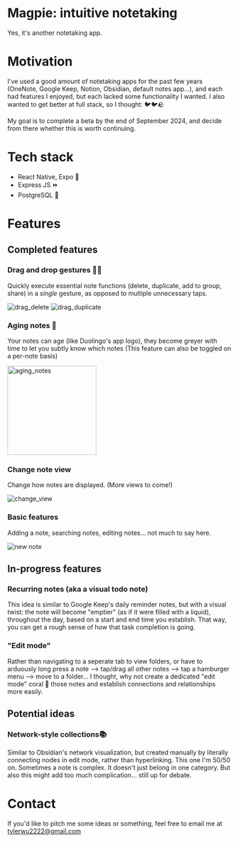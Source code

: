 # Magpie: intuitive notetaking
Yes, it's another notetaking app.

# Motivation
I've used a good amount of notetaking apps for the past few years (OneNote, Google Keep, Notion, Obsidian, default notes app...), and each had features I enjoyed, but each lacked some functionality I wanted. I also wanted to get better at full stack, so I thought: 🐦🐦🪨

My goal is to complete a beta by the end of September 2024, and decide from there whether this is worth continuing.

# Tech stack
- React Native, Expo 📱
- Express JS ⏩
- PostgreSQL 🐘

# Features
## Completed features

### Drag and drop gestures 🐉🫳
Quickly execute essential note functions (delete, duplicate, add to group, share) in a *single* gesture, as opposed to multiple unnecessary taps.

![drag_delete](https://i.giphy.com/media/v1.Y2lkPTc5MGI3NjExM3VydWx0bzR3ZjZ3djF3dDZsM3cyZDI4a3hwOXpxZ3EybGJnNWtmdCZlcD12MV9pbnRlcm5hbF9naWZfYnlfaWQmY3Q9Zw/Gk6Gegz2zr2Nk2cLfp/giphy.gif)
![drag_duplicate](https://i.giphy.com/media/v1.Y2lkPTc5MGI3NjExajUzaXBreGpneDFkbWEwZzQ2b212Y3h2ZG14NTdqaTZraHJubWQ1NyZlcD12MV9pbnRlcm5hbF9naWZfYnlfaWQmY3Q9Zw/DusPcUthzowZPJGRBG/giphy.gif)

### Aging notes 👴
Your notes can age (like Duolingo's app logo), they become greyer with time to let you subtly know which notes
(This feature can also be toggled on a per-note basis)

<img src="https://drive.google.com/uc?export=view&id=1syGy8o4uN4KEw74q-wfAT1JWfVJn3sRJ" alt="aging_notes" width="200"/>

### Change note view
Change how notes are displayed. (More views to come!)

![change_view](https://i.giphy.com/media/v1.Y2lkPTc5MGI3NjExN2VmanJ3ejRucWJvb2dueGxzdHZ4bGd1dDN3eG8ydWhubGNoMnppbiZlcD12MV9pbnRlcm5hbF9naWZfYnlfaWQmY3Q9Zw/47o1CWpxUl5Wo1rg9t/giphy.gif)

### Basic features
Adding a note, searching notes, editing notes... not much to say here.

![new note](https://i.giphy.com/media/v1.Y2lkPTc5MGI3NjExdHJiOW4ybHIwejFmNXFiYjgzczcwYzF2NGs3bXN0ZXNmdnliOHBlYiZlcD12MV9pbnRlcm5hbF9naWZfYnlfaWQmY3Q9Zw/iLpGRmVUz70NPU4mei/giphy.gif)

## In-progress features

### Recurring notes (aka a visual todo note)
This idea is similar to Google Keep's daily reminder notes, but with a visual twist: the note will become "emptier" (as if it were filled with a liquid), throughout the day, based on a start and end time you establish. That way, you can get a rough sense of how that task completion is going.

### "Edit mode"
Rather than navigating to a seperate tab to view folders, or have to arduously long press a note --> tap/drag all other notes --> tap a hamburger menu --> move to a folder...
I thought, why not create a dedicated "edit mode" coral 🤠 those notes and establish connections and relationships more easily.

## Potential ideas
### Network-style collections📚
Similar to Obsidian's network visualization, but created manually by literally connecting nodes in edit mode, rather than hyperlinking. This one I'm 50/50 on. Sometimes a note is complex. It doesn't just belong in one category. But also this might add too much complication... still up for debate.

# Contact
If you'd like to pitch me some ideas or something, feel free to email me at [tylerwu2222@gmail.com](mailto:tylerwu2222@gmail.com?subject=[GitHub]%20Source%20Magpie)
